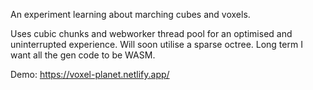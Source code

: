 An experiment learning about marching cubes and voxels.

Uses cubic chunks and webworker thread pool for an optimised and uninterrupted experience. Will soon utilise a sparse octree. Long term I want all the gen code to be WASM.

Demo: https://voxel-planet.netlify.app/